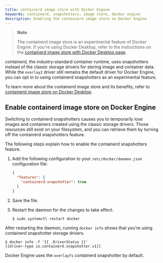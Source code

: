 ```yaml
---
title: containerd image store with Docker Engine
keywords: containerd, snapshotters, image store, docker engine
description: Enabling the containerd image store on Docker Engine
---
```


> **Note**
>
> The containerd image store is an experimental feature of Docker Engine.
> If you're using Docker Desktop, refer to the instructions on the
> [containerd image store with Docker Desktop page](../desktop/containerd/index.md).

containerd, the industry-standard container runtime, uses snapshotters instead
of the classic storage drivers for storing image and container data.
While the `overlay2` driver still remains the default driver for Docker Engine,
you can opt in to using containerd snapshotters as an experimental feature.

To learn more about the containerd image store and its benefits, refer to
[containerd image store on Docker Desktop](../desktop/containerd/index.md).

## Enable containerd image store on Docker Engine

Switching to containerd snapshotters causes you to temporarily lose images and
containers created using the classic storage drivers.
Those resources still exist on your filesystem, and you can retrieve them by
turning off the containerd snapshotters feature.

The following steps explain how to enable the containerd snapshotters feature.

1. Add the following configuration to your `/etc/docker/daemon.json`
   configuration file:

   ```json
   {
     "features": {
       "containerd-snapshotter": true
     }
   }
   ```

2. Save the file.
3. Restart the daemon for the changes to take effect.

   ```console
   $ sudo systemctl restart docker
   ```

After restarting the daemon, running `docker info` shows that you're using
containerd snapshotter storage drivers.


```console
$ docker info -f '{{ .DriverStatus }}'
[[driver-type io.containerd.snapshotter.v1]]
```


Docker Engine uses the `overlayfs` containerd snapshotter by default.